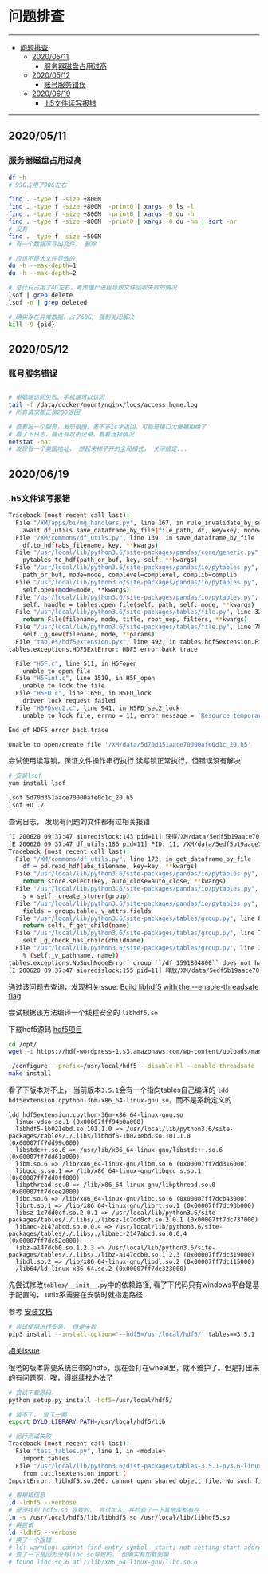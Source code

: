 # 问题排查

------

- [问题排查](#问题排查)
	- [2020/05/11](#20200511)
		- [服务器磁盘占用过高](#服务器磁盘占用过高)
	- [2020/05/12](#20200512)
		- [账号服务错误](#账号服务错误)
	- [2020/06/19](#20200619)
		- [.h5文件读写报错](#h5文件读写报错)

------

## 2020/05/11

### 服务器磁盘占用过高

``` sh
df -h
# 99G占用了90G左右

find . -type f -size +800M
find . -type f -size +800M  -print0 | xargs -0 ls -l
find . -type f -size +800M  -print0 | xargs -0 du -h
find . -type f -size +800M  -print0 | xargs -0 du -hm | sort -nr
# 没有
find . -type f -size +500M
# 有一个数据库导出文件， 删除

# 应该不是大文件导致的
du -h --max-depth=1
du -h --max-depth=2

# 总计只占用了4G左右，考虑僵尸进程导致文件回收失败的情况
lsof | grep delete
lsof -n | grep deleted

# 确实存在异常数据，占了60G, 强制关闭解决
kill -9 {pid}

```

## 2020/05/12

### 账号服务错误

``` sh

# 电脑端访问失败、手机端可以访问
tail -f /data/docker/mount/nginx/logs/access_home.log
# 所有请求都正常200返回

# 查看另一个服务，发现很慢，差不多1s才返回，可能是接口太慢被拒绝了
# 看了下日志，最近有攻击记录，看看连接情况
netstat -nat
# 发现有一个美国地址， 想起来梯子开的全局模式， 关闭搞定...
```

## 2020/06/19

### .h5文件读写报错

``` sh
Traceback (most recent call last):
  File "/XM/apps/bi/mq_handlers.py", line 167, in rule_invalidate_by_survey_respondent_submit
    await df_utils.save_dataframe_by_file(file_path, df, key=key, mode="a", format="table", append=True)
  File "/XM/commons/df_utils.py", line 139, in save_dataframe_by_file
    df.to_hdf(abs_filename, key, **kwargs)
  File "/usr/local/lib/python3.6/site-packages/pandas/core/generic.py", line 2531, in to_hdf
    pytables.to_hdf(path_or_buf, key, self, **kwargs)
  File "/usr/local/lib/python3.6/site-packages/pandas/io/pytables.py", line 276, in to_hdf
    path_or_buf, mode=mode, complevel=complevel, complib=complib
  File "/usr/local/lib/python3.6/site-packages/pandas/io/pytables.py", line 505, in __init__
    self.open(mode=mode, **kwargs)
  File "/usr/local/lib/python3.6/site-packages/pandas/io/pytables.py", line 627, in open
    self._handle = tables.open_file(self._path, self._mode, **kwargs)
  File "/usr/local/lib/python3.6/site-packages/tables/file.py", line 320, in open_file
    return File(filename, mode, title, root_uep, filters, **kwargs)
  File "/usr/local/lib/python3.6/site-packages/tables/file.py", line 784, in __init__
    self._g_new(filename, mode, **params)
  File "tables/hdf5extension.pyx", line 492, in tables.hdf5extension.File._g_new
tables.exceptions.HDF5ExtError: HDF5 error back trace

  File "H5F.c", line 511, in H5Fopen
    unable to open file
  File "H5Fint.c", line 1519, in H5F_open
    unable to lock the file
  File "H5FD.c", line 1650, in H5FD_lock
    driver lock request failed
  File "H5FDsec2.c", line 941, in H5FD_sec2_lock
    unable to lock file, errno = 11, error message = 'Resource temporarily unavailable'

End of HDF5 error back trace

Unable to open/create file '/XM/data/5d70d351aace70000afe0d1c_20.h5'
```

尝试使用读写锁，保证文件操作串行执行
读写锁正常执行，但错误没有解决

``` sh
# 安装lsof
yum install lsof

lsof 5d70d351aace70000afe0d1c_20.h5
lsof +D ./
```

查询日志， 发现有问题的文件都有过相关报错

``` sh
[I 200620 09:37:47 aioredislock:143 pid=11] 获得/XM/data/5edf5b19aace70000cbfccec_3.h5读锁
[E 200620 09:37:47 df_utils:186 pid=11] PID: 11, /XM/data/5edf5b19aace70000cbfccec_3.h5 key[/df_1591804800] exception [Unknown]!
Traceback (most recent call last):
  File "/XM/commons/df_utils.py", line 172, in get_dataframe_by_file
    df = pd.read_hdf(abs_filename, key=key, **kwargs)
  File "/usr/local/lib/python3.6/site-packages/pandas/io/pytables.py", line 407, in read_hdf
    return store.select(key, auto_close=auto_close, **kwargs)
  File "/usr/local/lib/python3.6/site-packages/pandas/io/pytables.py", line 761, in select
    s = self._create_storer(group)
  File "/usr/local/lib/python3.6/site-packages/pandas/io/pytables.py", line 1457, in _create_storer
    fields = group.table._v_attrs.fields
  File "/usr/local/lib/python3.6/site-packages/tables/group.py", line 839, in __getattr__
    return self._f_get_child(name)
  File "/usr/local/lib/python3.6/site-packages/tables/group.py", line 711, in _f_get_child
    self._g_check_has_child(childname)
  File "/usr/local/lib/python3.6/site-packages/tables/group.py", line 398, in _g_check_has_child
    % (self._v_pathname, name))
tables.exceptions.NoSuchNodeError: group ``/df_1591804800`` does not have a child named ``table``
[I 200620 09:37:47 aioredislock:155 pid=11] 释放/XM/data/5edf5b19aace70000cbfccec_3.h5读锁， 完全释放
```

通过该问题去查询，发现相关issue:
[Build libhdf5 with the --enable-threadsafe flag](https://github.com/PyTables/PyTables/issues/776)

尝试根据该方法编译一个线程安全的 `libhdf5.so`

下载hdf5源码
[hdf5项目](https://www.hdfgroup.org/downloads/hdf5/source-code/)

``` sh
cd /opt/
wget -i https://hdf-wordpress-1.s3.amazonaws.com/wp-content/uploads/manual/HDF5/HDF5_1_12_0/source/hdf5-1.12.0.tar.gz

./configure --prefix=/usr/local/hdf5 --disable-hl --enable-threadsafe
make install
```

看了下版本对不上， 当前版本`3.5.1`会有一个指向tables自己编译的 `ldd hdf5extension.cpython-36m-x86_64-linux-gnu.so`，而不是系统定义的

	ldd hdf5extension.cpython-36m-x86_64-linux-gnu.so 
	  linux-vdso.so.1 (0x00007fff94b0a000)
	  libhdf5-1b021ebd.so.101.1.0 => /usr/local/lib/python3.6/site-packages/tables/./.libs/libhdf5-1b021ebd.so.101.1.0 (0x00007ff7dd99c000)
	  libstdc++.so.6 => /usr/lib/x86_64-linux-gnu/libstdc++.so.6 (0x00007ff7dd61a000)
	  libm.so.6 => /lib/x86_64-linux-gnu/libm.so.6 (0x00007ff7dd316000)
	  libgcc_s.so.1 => /lib/x86_64-linux-gnu/libgcc_s.so.1 (0x00007ff7dd0ff000)
	  libpthread.so.0 => /lib/x86_64-linux-gnu/libpthread.so.0 (0x00007ff7dcee2000)
	  libc.so.6 => /lib/x86_64-linux-gnu/libc.so.6 (0x00007ff7dcb43000)
	  librt.so.1 => /lib/x86_64-linux-gnu/librt.so.1 (0x00007ff7dc93b000)
	  libsz-1c7dd0cf.so.2.0.1 => /usr/local/lib/python3.6/site-packages/tables/./.libs/./libsz-1c7dd0cf.so.2.0.1 (0x00007ff7dc737000)
	  libaec-2147abcd.so.0.0.4 => /usr/local/lib/python3.6/site-packages/tables/./.libs/./libaec-2147abcd.so.0.0.4 (0x00007ff7dc52e000)
	  libz-a147dcb0.so.1.2.3 => /usr/local/lib/python3.6/site-packages/tables/./.libs/./libz-a147dcb0.so.1.2.3 (0x00007ff7dc319000)
	  libdl.so.2 => /lib/x86_64-linux-gnu/libdl.so.2 (0x00007ff7dc115000)
	  /lib64/ld-linux-x86-64.so.2 (0x00007ff7de323000)

先尝试修改`tables/__init__.py`中的依赖路径, 看了下代码只有windows平台是基于配置的， unix系需要在安装时就指定路径

参考 [安装文档](https://www.pytables.org/usersguide/installation.html)


``` sh
# 尝试使用进行安装， 但是失败
pip3 install --install-option='--hdf5=/usr/local/hdf5/' tables==3.5.1
```

[相关issue](https://github.com/PyTables/PyTables/issues/219)

很老的版本需要系统自带的hdf5，现在会打在wheel里，就不维护了。但是打出来的有问题啊，唉，得继续找办法了

``` sh
# 尝试下载源码，
python setup.py install -hdf5=/usr/local/hdf5/

# 装不了， 查了一圈
export DYLD_LIBRARY_PATH=/usr/local/hdf5/lib

# 运行测试失败
Traceback (most recent call last):
  File "test_tables.py", line 1, in <module>
    import tables
  File "/usr/local/lib/python3.6/dist-packages/tables-3.5.1-py3.6-linux-x86_64.egg/tables/__init__.py", line 93, in <module>
    from .utilsextension import (
ImportError: libhdf5.so.200: cannot open shared object file: No such file or directory

# 看报错信息
ld -ldhf5 --verbose
# 是没找到 hdf5.so 导致的， 尝试加入，并检查了一下其他库都有在
ln -s /usr/local/hdf5/lib/libhdf5.so /usr/local/lib/libhdf5.so
# 再尝试
ld -ldhf5 --verbose
# 换了一个报错
# ld: warning: cannot find entry symbol _start; not setting start address
# 查了一下是因为没有libc.so导致的， 但确实有加载到啊
# found libc.so.6 at //lib/x86_64-linux-gnu/libc.so.6
```
